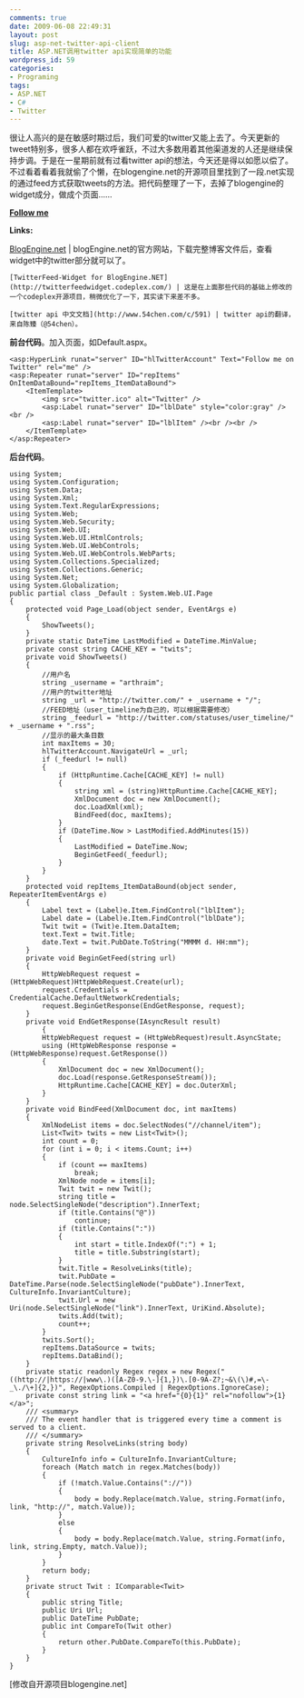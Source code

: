 ```yaml
---
comments: true
date: 2009-06-08 22:49:31
layout: post
slug: asp-net-twitter-api-client
title: ASP.NET调用twitter api实现简单的功能
wordpress_id: 59
categories:
- Programing
tags:
- ASP.NET
- C#
- Twitter
---
```





很让人高兴的是在敏感时期过后，我们可爱的twitter又能上去了。今天更新的tweet特别多，很多人都在欢呼雀跃，不过大多数用着其他渠道发的人还是继续保持步调。于是在一星期前就有过看twitter api的想法，今天还是得以如愿以偿了。不过看着看着我就偷了个懒，在blogengine.net的开源项目里找到了一段.net实现的通过feed方式获取tweets的方法。把代码整理了一下，去掉了blogengine的widget成分，做成个页面……




**[Follow me](http://twitter.com/arthraim/)**




**Links:**




[BlogEngine.net](http://www.dotnetblogengine.net/) | blogEngine.net的官方网站，下载完整博客文件后，查看widget中的twitter部分就可以了。  

	[TwitterFeed-Widget for BlogEngine.NET](http://twitterfeedwidget.codeplex.com/) | 这是在上面那些代码的基础上修改的一个codeplex开源项目，稍微优化了一下，其实读下来差不多。  

	[twitter api 中文文档](http://www.54chen.com/c/591) | twitter api的翻译，来自陈臻（@54chen）。




**前台代码**。加入页面，如Default.aspx。



    
    <asp:HyperLink runat="server" ID="hlTwitterAccount" Text="Follow me on Twitter" rel="me" />
    <asp:Repeater runat="server" ID="repItems" OnItemDataBound="repItems_ItemDataBound">
        <ItemTemplate>
            <img src="twitter.ico" alt="Twitter" />
            <asp:Label runat="server" ID="lblDate" style="color:gray" /><br />
            <asp:Label runat="server" ID="lblItem" /><br /><br />
        </ItemTemplate>
    </asp:Repeater>
    







**后台代码**。



    
    using System;
    using System.Configuration;
    using System.Data;
    using System.Xml;
    using System.Text.RegularExpressions;
    using System.Web;
    using System.Web.Security;
    using System.Web.UI;
    using System.Web.UI.HtmlControls;
    using System.Web.UI.WebControls;
    using System.Web.UI.WebControls.WebParts;
    using System.Collections.Specialized;
    using System.Collections.Generic;
    using System.Net;
    using System.Globalization;
    public partial class _Default : System.Web.UI.Page
    {
        protected void Page_Load(object sender, EventArgs e)
        {
            ShowTweets();
        }
        private static DateTime LastModified = DateTime.MinValue;
        private const string CACHE_KEY = "twits";
        private void ShowTweets()
        {
            //用户名
            string _username = "arthraim";
            //用户的twitter地址
            string _url = "http://twitter.com/" + _username + "/";
            //FEED地址（user_timeline为自己的，可以根据需要修改）
            string _feedurl = "http://twitter.com/statuses/user_timeline/" + _username + ".rss";
            //显示的最大条目数
            int maxItems = 30;
            hlTwitterAccount.NavigateUrl = _url;
            if (_feedurl != null)
            {
                if (HttpRuntime.Cache[CACHE_KEY] != null)
                {
                    string xml = (string)HttpRuntime.Cache[CACHE_KEY];
                    XmlDocument doc = new XmlDocument();
                    doc.LoadXml(xml);
                    BindFeed(doc, maxItems);
                }
                if (DateTime.Now > LastModified.AddMinutes(15))
                {
                    LastModified = DateTime.Now;
                    BeginGetFeed(_feedurl);
                }
            }
        }
        protected void repItems_ItemDataBound(object sender, RepeaterItemEventArgs e)
        {
            Label text = (Label)e.Item.FindControl("lblItem");
            Label date = (Label)e.Item.FindControl("lblDate");
            Twit twit = (Twit)e.Item.DataItem;
            text.Text = twit.Title;
            date.Text = twit.PubDate.ToString("MMMM d. HH:mm");
        }
        private void BeginGetFeed(string url)
        {
            HttpWebRequest request = (HttpWebRequest)HttpWebRequest.Create(url);
            request.Credentials = CredentialCache.DefaultNetworkCredentials;
            request.BeginGetResponse(EndGetResponse, request);
        }
        private void EndGetResponse(IAsyncResult result)
            {
            HttpWebRequest request = (HttpWebRequest)result.AsyncState;
            using (HttpWebResponse response = (HttpWebResponse)request.GetResponse())
            {
                XmlDocument doc = new XmlDocument();
                doc.Load(response.GetResponseStream());
                HttpRuntime.Cache[CACHE_KEY] = doc.OuterXml;
            }
        }
        private void BindFeed(XmlDocument doc, int maxItems)
        {
            XmlNodeList items = doc.SelectNodes("//channel/item");
            List<Twit> twits = new List<Twit>();
            int count = 0;
            for (int i = 0; i < items.Count; i++)
            {
                if (count == maxItems)
                    break;
                XmlNode node = items[i];
                Twit twit = new Twit();
                string title = node.SelectSingleNode("description").InnerText;
                if (title.Contains("@"))
                    continue;
                if (title.Contains(":"))
                {
                    int start = title.IndexOf(":") + 1;
                    title = title.Substring(start);
                }
                twit.Title = ResolveLinks(title);
                twit.PubDate = DateTime.Parse(node.SelectSingleNode("pubDate").InnerText, CultureInfo.InvariantCulture);
                twit.Url = new Uri(node.SelectSingleNode("link").InnerText, UriKind.Absolute);
                twits.Add(twit);
                count++;
            }
            twits.Sort();
            repItems.DataSource = twits;
            repItems.DataBind();
        }
        private static readonly Regex regex = new Regex("((http://|https://|www\.)([A-Z0-9.\-]{1,})\.[0-9A-Z?;~&\(\)#,=\-_\./\+]{2,})", RegexOptions.Compiled | RegexOptions.IgnoreCase);
        private const string link = "<a href="{0}{1}" rel="nofollow">{1}</a>";
        /// <summary>
        /// The event handler that is triggered every time a comment is served to a client.
        /// </summary>
        private string ResolveLinks(string body)
        {
            CultureInfo info = CultureInfo.InvariantCulture;
            foreach (Match match in regex.Matches(body))
            {
                if (!match.Value.Contains("://"))
                {
                    body = body.Replace(match.Value, string.Format(info, link, "http://", match.Value));
                }
                else
                {
                    body = body.Replace(match.Value, string.Format(info, link, string.Empty, match.Value));
                }
            }
            return body;
        }
        private struct Twit : IComparable<Twit>
        {
            public string Title;
            public Uri Url;
            public DateTime PubDate;
            public int CompareTo(Twit other)
            {
                return other.PubDate.CompareTo(this.PubDate);
            }
        }
    }
    




[修改自开源项目blogengine.net]
